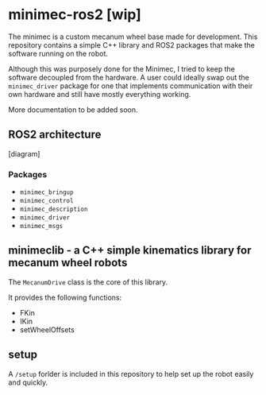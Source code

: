 # minimec-ros2 [wip]

The minimec is a custom mecanum wheel base made for development. This repository contains a simple C++ library and ROS2 packages that make the software running on the robot.

Although this was purposely done for the Minimec, I tried to keep the software decoupled from the hardware. A user could ideally swap out the `minimec_driver` package for one that implements communication with their own hardware and still have mostly everything working.

More documentation to be added soon.

## ROS2 architecture

[diagram]

### Packages
- `minimec_bringup`
- `minimec_control`
- `minimec_description`
- `minimec_driver`
- `minimec_msgs`

## minimeclib - a C++ simple kinematics library for mecanum wheel robots

The `MecanumDrive` class is the core of this library.

It provides the following functions:
- FKin
- IKin
- setWheelOffsets

## setup

A `/setup` forlder is included in this repository to help set up the robot easily and quickly.
